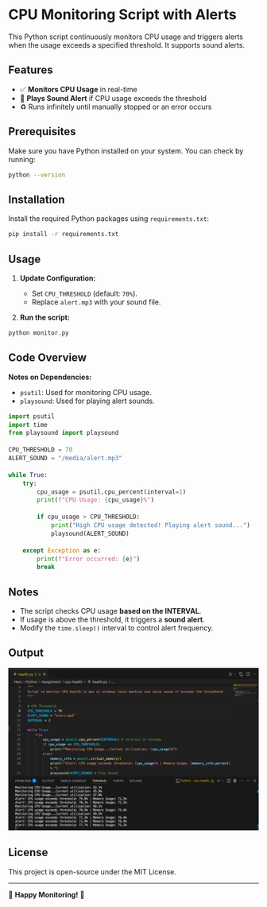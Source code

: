 # CPU Monitoring Script with Alerts

This Python script continuously monitors CPU usage and triggers alerts when the usage exceeds a specified threshold. It supports sound alerts.

## Features

- ✅ **Monitors CPU Usage** in real-time
- 🔔 **Plays Sound Alert** if CPU usage exceeds the threshold
- ♻️ Runs infinitely until manually stopped or an error occurs

## Prerequisites

Make sure you have Python installed on your system. You can check by running:

```sh
python --version
```

## Installation

Install the required Python packages using `requirements.txt`:

```sh
pip install -r requirements.txt
```

## Usage

1. **Update Configuration:**

   - Set `CPU_THRESHOLD` (default: `70%`).
   - Replace `alert.mp3` with your sound file.

2. **Run the script:**

```sh
python monitor.py
```

## Code Overview

**Notes on Dependencies:**
- `psutil`: Used for monitoring CPU usage.
- `playsound`: Used for playing alert sounds.

```python
import psutil
import time
from playsound import playsound

CPU_THRESHOLD = 70  
ALERT_SOUND = "/media/alert.mp3"

while True:
    try:
        cpu_usage = psutil.cpu_percent(interval=1)
        print(f"CPU Usage: {cpu_usage}%")

        if cpu_usage > CPU_THRESHOLD:
            print("High CPU usage detected! Playing alert sound...")
            playsound(ALERT_SOUND)

    except Exception as e:
        print(f"Error occurred: {e}")
        break
```

## Notes

- The script checks CPU usage **based on the INTERVAL**.
- If usage is above the threshold, it triggers a **sound alert**.
- Modify the `time.sleep()` interval to control alert frequency.

## Output

![alt text](/media/output.png)

## License

This project is open-source under the MIT License.

---

🔧 **Happy Monitoring!** 🚀
